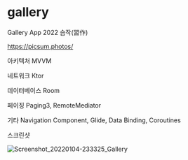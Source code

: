 # gallery
Gallery App 2022 습작(習作)

https://picsum.photos/

아키텍처 MVVM

네트워크 Ktor

데이터베이스 Room 

페이징 Paging3, RemoteMediator

기타 Navigation Component, Glide, Data Binding, Coroutines

스크린샷

![Screenshot_20220104-233325_Gallery](https://user-images.githubusercontent.com/16881516/148074805-45d86e7b-0c3e-4076-a77a-895ba8b2597d.png)
